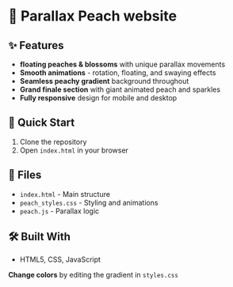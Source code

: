 # 🍑 Parallax Peach website


## ✨ Features

- **floating peaches & blossoms** with unique parallax movements
- **Smooth animations** - rotation, floating, and swaying effects
- **Seamless peachy gradient** background throughout
- **Grand finale section** with giant animated peach and sparkles
- **Fully responsive** design for mobile and desktop

## 🚀 Quick Start

1. Clone the repository
2. Open `index.html` in your browser

## 📁 Files

- `index.html` - Main structure
- `peach_styles.css` - Styling and animations
- `peach.js` - Parallax logic

## 🛠️ Built With

- HTML5, CSS, JavaScript

**Change colors** by editing the gradient in `styles.css`
